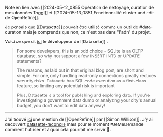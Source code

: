 Note en lien avec [[2024-05-12_0855|Opération de nettoyage, curation de mes données Toggl]] et [[2024-05-13_0851|Fonctionnalité cluster and edit de OpenRefine]].

Je pensais que [[Datasette]] pouvait être utilisé comme un outil de #data-curation mais je comprends que non, ce n'est pas dans "l'adn" du projet.

Voici ce que dit [ici](https://www.datasette.cloud/blog/2023/datasette-write-ui/) le développeur de [[Datasette]] :

> For some developers, this is an odd choice - SQLite is an OLTP database, so why not support a few INSERT INTO or UPDATE statements?
> 
> The reasons, as laid out in that original blog post, are short and simple. For one, only handling read-only connections greatly reduces security risks. Datasette has SQL code execution as a first-class feature, so limiting any potential risk is important.
> 
> Plus, Datasette is a tool for publishing and exploring data. If you're investigating a government data dump or analyzing your city's annual budget, you don't want to edit data anyway!

---

J'ai trouvé [ici](https://simonwillison.net/2020/Nov/1/datasette-0-51/) une mention de [[OpenRefine]] par [[Simon Willison]].
J'y ai découvert [datasette-reconcile](https://github.com/drkane/datasette-reconcile) mais pour le moment #JeMeDemande comment l'utiliser et à quoi cela pourrait me servir 🤔.